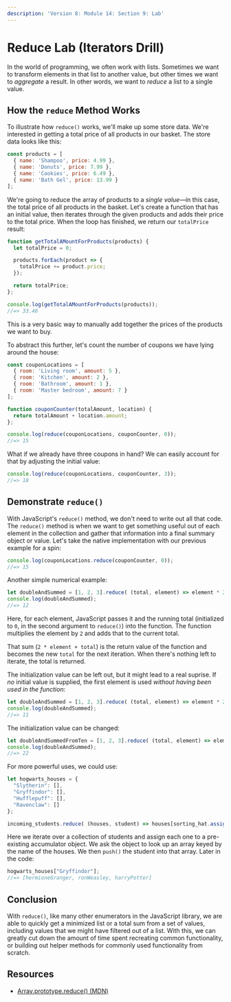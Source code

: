 ```yaml
---
description: 'Version 8: Module 14: Section 9: Lab'
---
```


# Reduce Lab (Iterators Drill)

In the world of programming, we often work with lists. Sometimes we want to transform elements in that list to another value, but other times we want to _aggregate_ a result. In other words, we want to _reduce_ a list to a single value.

## How the `reduce` Method Works

To illustrate how `reduce()` works, we'll make up some store data. We're interested in getting a total price of all products in our basket. The store data looks like this:

```javascript
const products = [
  { name: 'Shampoo', price: 4.99 },
  { name: 'Donuts', price: 7.99 },
  { name: 'Cookies', price: 6.49 },
  { name: 'Bath Gel', price: 13.99 }
];
```

We're going to reduce the array of products to a _single value_—in this case, the total price of all products in the basket. Let's create a function that has an initial value, then iterates through the given products and adds their price to the total price. When the loop has finished, we return our `totalPrice` result:

```javascript
function getTotalAMountForProducts(products) {
  let totalPrice = 0;

  products.forEach(product => {
    totalPrice += product.price;
  });

  return totalPrice;
};

console.log(getTotalAMountForProducts(products));
//=> 33.46
```

This is a very basic way to manually add together the prices of the products we want to buy.

To abstract this further, let's count the number of coupons we have lying around the house:

```javascript
const couponLocations = [
  { room: 'Living room', amount: 5 },
  { room: 'Kitchen', amount: 2 },
  { room: 'Bathroom', amount: 1 },
  { room: 'Master bedroom', amount: 7 }
];

function couponCounter(totalAmount, location) {
  return totalAmount + location.amount;
};

console.log(reduce(couponLocations, couponCounter, 0));
//=> 15
```

What if we already have three coupons in hand? We can easily account for that by adjusting the initial value:

```javascript
console.log(reduce(couponLocations, couponCounter, 3));
//=> 18
```

## Demonstrate `reduce()`

With JavaScript's `reduce()` method, we don't need to write out all that code. The `reduce()` method is when we want to get something useful out of each element in the collection and gather that information into a final summary object or value. Let's take the native implementation with our previous example for a spin:

```javascript
console.log(couponLocations.reduce(couponCounter, 0));
//=> 15
```

Another simple numerical example:

```javascript
let doubleAndSummed = [1, 2, 3].reduce( (total, element) => element * 2 + total, 0 );
console.log(doubleAndSummed);
//=> 12
```

Here, for each element, JavaScript passes it and the running total (initialized to `0`, in the second argument to `reduce()`) into the function. The function multiplies the element by `2` and adds that to the current total.

That sum (`2 * element + total`) is the return value of the function and becomes the new `total` for the next iteration. When there's nothing left to iterate, the total is returned.

The initialization value can be left out, but it might lead to a real suprise. If _no_ initial value is supplied, the first element is used _without having been used in the function_:

```javascript
let doubleAndSummed = [1, 2, 3].reduce( (total, element) => element * 2 + total );
console.log(doubleAndSummed);
//=> 11
```

The initialization value can be changed:

```javascript
let doubleAndSummedFromTen = [1, 2, 3].reduce( (total, element) => element * 2 + total, 10 );
console.log(doubleAndSummed);
//=> 22
```

For more powerful uses, we could use:

```javascript
let hogwarts_houses = {
  "Slytherin": [],
  "Gryffindor": [],
  "Hufflepuff": [],
  "Ravenclaw": []
};

incoming_students.reduce( (houses, student) => houses[sorting_hat.assign(student)].push(student), hogwarts_houses);
```

Here we iterate over a collection of students and assign each one to a pre-existing accumulator object. We ask the object to look up an array keyed by the name of the houses. We then `push()` the student into that array. Later in the code:

```javascript
hogwarts_houses["Gryffindor"];
//=> [hermioneGranger, ronWeasley, harryPotter]
```

## Conclusion

With `reduce()`, like many other enumerators in the JavaScript library, we are able to quickly get a minimized list or a total sum from a set of values, including values that we might have filtered out of a list. With this, we can greatly cut down the amount of time spent recreating common functionality, or building out helper methods for commonly used functionality from scratch.

## Resources

* [Array.prototype.reduce() (MDN)](https://developer.mozilla.org/en-US/docs/Web/JavaScript/Reference/Global\_Objects/Array/Reduce)
